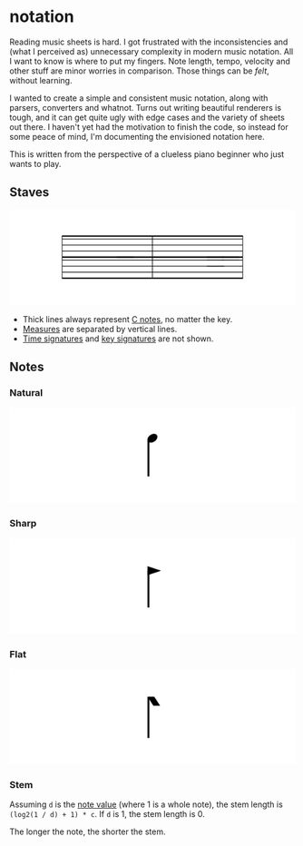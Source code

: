 # notation

Reading music sheets is hard. I got frustrated with the inconsistencies and (what I perceived as) unnecessary complexity in modern music notation. All I want to know is where to put my fingers. Note length, tempo, velocity and other stuff are minor worries in comparison. Those things can be _felt_, without learning.

I wanted to create a simple and consistent music notation, along with parsers, converters and whatnot. Turns out writing beautiful renderers is tough, and it can get quite ugly with edge cases and the variety of sheets out there. I haven't yet had the motivation to finish the code, so instead for some peace of mind, I'm documenting the envisioned notation here.

This is written from the perspective of a clueless piano beginner who just wants to play.

## Staves

![](stave.svg)

* Thick lines always represent [C notes](https://en.wikipedia.org/wiki/C_(musical_note)), no matter the key.
* [Measures](https://en.wikipedia.org/wiki/Bar_(music)) are separated by vertical lines.
* [Time signatures](https://en.wikipedia.org/wiki/Time_signature) and [key signatures](https://en.wikipedia.org/wiki/Key_signature) are not shown.

## Notes

### Natural

![](natural.svg)

### Sharp

![](sharp.svg)

### Flat

![](flat.svg)

### Stem

Assuming `d` is the [note value](https://en.wikipedia.org/wiki/Note_value) (where 1 is a whole note), the stem length is `(log2(1 / d) + 1) * c`. If `d` is 1, the stem length is 0.

The longer the note, the shorter the stem.
